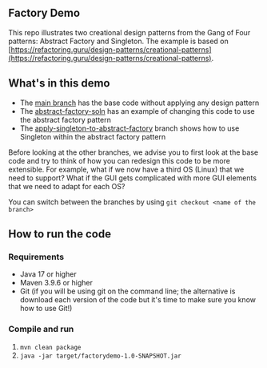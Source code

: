 ## Factory Demo

This repo illustrates two creational design patterns from the Gang of Four patterns: Abstract Factory and Singleton. 
The example is based on [https://refactoring.guru/design-patterns/creational-patterns](https://refactoring.guru/design-patterns/creational-patterns).

## What's in this demo

- The [main branch](https://github.com/snadi/FactoryDemo) has the base code without applying any design pattern
- The [abstract-factory-soln](https://github.com/snadi/FactoryDemo/tree/snadi/abstract-factory-soln) has an example of changing this code to use the abstract factory pattern
- The [apply-singleton-to-abstract-factory](https://github.com/snadi/FactoryDemo/tree/snadi/apply-singleton-to-abstract-factory) branch shows how to use Singleton within the abstract factory pattern

Before looking at the other branches, we advise you to first look at the base code and try to think of how you can redesign this code to be more extensible. For example, what if we now have a third OS (Linux) that we need to support? What if the GUI gets complicated with more GUI elements that we need to adapt for each OS?

You can switch between the branches by using `git checkout <name of the branch>`

## How to run the code

### Requirements

- Java 17 or higher
- Maven 3.9.6 or higher
- Git (if you will be using git on the command line; the alternative is download each version of the code but it's time to make sure you know how to use Git!)

### Compile and run

1. `mvn clean package`
2. `java -jar target/factorydemo-1.0-SNAPSHOT.jar`
